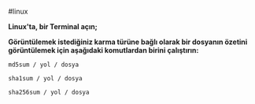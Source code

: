 #linux 

**Linux'ta, bir Terminal açın;** 

**Görüntülemek istediğiniz karma türüne bağlı olarak bir dosyanın özetini görüntülemek için aşağıdaki komutlardan birini çalıştırın:**

`md5sum / yol / dosya`

`sha1sum / yol / dosya`

`sha256sum / yol / dosya`